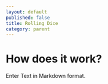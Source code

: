 ```yaml
---
layout: default
published: false
title: Rolling Dice
category: parent
---
```


# How does it work?

Enter Text in Markdown format.